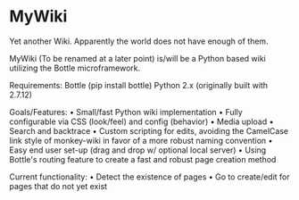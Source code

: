 # MyWiki
Yet another Wiki. Apparently the world does not have enough of them.

MyWiki (To be renamed at a later point) is/will be a Python based wiki utilizing the Bottle microframework.

Requirements:
Bottle (pip install bottle)
Python 2.x (originally built with 2.7.12)



Goals/Features:
  • Small/fast Python wiki implementation
  • Fully configurable via CSS (look/feel) and config (behavior)
  • Media upload
  • Search and backtrace
  • Custom scripting for edits, avoiding the CamelCase link style of monkey-wiki in favor of a more robust naming convention
  • Easy end user set-up (drag and drop w/ optional local server)
  • Using Bottle's routing feature to create a fast and robust page creation method

Current functionality:
  • Detect the existence of pages
  • Go to create/edit for pages that do not yet exist
